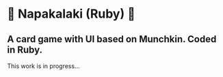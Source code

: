 # :gem: Napakalaki (Ruby) :gem:
## A card game with UI based on Munchkin. Coded in Ruby.

This work is in progress...
